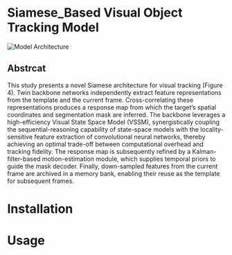 # Siamese_Based Visual Object Tracking Model

![Model Architecture](https://raw.githubusercontent.com/Simon9623/SiamEVM/91321ebfa5b9a5e7e953ddf2312f605469894b94/Documents/model.svg)

## Abstrcat
This study presents a novel Siamese architecture for visual tracking (Figure 4). Twin backbone networks independently extract feature representations from the template and the current frame. Cross-correlating these representations produces a response map from which the target’s spatial coordinates and segmentation mask are inferred. The backbone leverages a high-efficiency Visual State Space Model (VSSM), synergistically coupling the sequential-reasoning capability of state-space models with the locality-sensitive feature extraction of convolutional neural networks, thereby achieving an optimal trade-off between computational overhead and tracking fidelity. The response map is subsequently refined by a Kalman-filter-based motion-estimation module, which supplies temporal priors to guide the mask decoder. Finally, down-sampled features from the current frame are archived in a memory bank, enabling their reuse as the template for subsequent frames.

# Installation

# Usage


